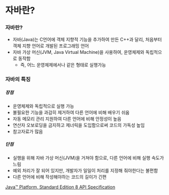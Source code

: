 # 자바란?

### 자바란?

* 자바(Java)는 C언어에 객체 지향적 기능을 추가하여 만든 C++과 달리, 처음부터 객체 지향 언어로 개발된 프로그래밍 언어
* 자바 가상 머신(JVM, Java Virtual Machine)을 사용하여, 운영체제와 독립적으로 동작함
  * 즉, 어느 운영체제에서나 같은 형태로 실행가능



### 자바의 특징

##### 장점

* 운영체제와 독립적으로 실행 가능
* 불필요한 기능을 과감히 제거하여 다른 언어에 비해 배우기 쉬움
* 자동 메모리 관리 지원하여 다른 언어에 비해 안정성이 높음
* 연산자 오보로딩을 금지하고 제너릭을 도입함으로써 코드의 가독성 높임
* 참고자료가 많음

##### 단점

* 실행을 위해 자바 가상 머신(JVM)을 거쳐야 함으로, 다른 언어에 비해 실행 속도가 느림
* 예외 처리가 잘 되어 있지만, 개발자가 일일이 처리를 지정해 줘야한다는 불편함
* 다른 언어에 비해 작성해야하는 코드의 길이가 긴편





[Java™ Platform, Standard Edition 8 API Specification](https://docs.oracle.com/javase/8/docs/api/overview-summary.html)









